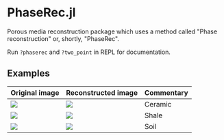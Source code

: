 # PhaseRec.jl

Porous media reconstruction package which uses a method called "Phase
reconstruction" or, shortly, "PhaseRec".

Run `?phaserec` and `?two_point` in REPL for documentation.

## Examples

| Original image            | Reconstructed image        | Commentary |
|---------------------------|----------------------------|------------|
| ![](img/ceramic-orig.png) | ![](img/ceramic-recon.png) | Ceramic    |
| ![](img/shale-orig.png)   | ![](img/shale-recon.png)   | Shale      |
| ![](img/soil-orig.png)    | ![](img/soil-recon.png)    | Soil       |
